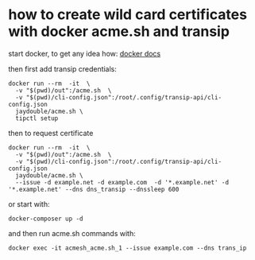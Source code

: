# how to create wild card certificates with docker acme.sh and transip

start docker, to get any idea how: [docker docs](https://docs.docker.com/install)

then first add transip credentials:
```
docker run --rm  -it  \
  -v "$(pwd)/out":/acme.sh  \
  -v "$(pwd)/cli-config.json":/root/.config/transip-api/cli-config.json
  jaydouble/acme.sh \
  tipctl setup
```

then to request certificate
```
docker run --rm  -it  \
  -v "$(pwd)/out":/acme.sh  \
  -v "$(pwd)/cli-config.json":/root/.config/transip-api/cli-config.json
  jaydouble/acme.sh \
  --issue -d example.net -d example.com  -d '*.example.net' -d '*.example.net' --dns dns_transip --dnssleep 600
```

or start with:
``` 
docker-composer up -d
```

and then run acme.sh commands with:
```
docker exec -it acmesh_acme.sh_1 --issue example.com --dns trans_ip
```
